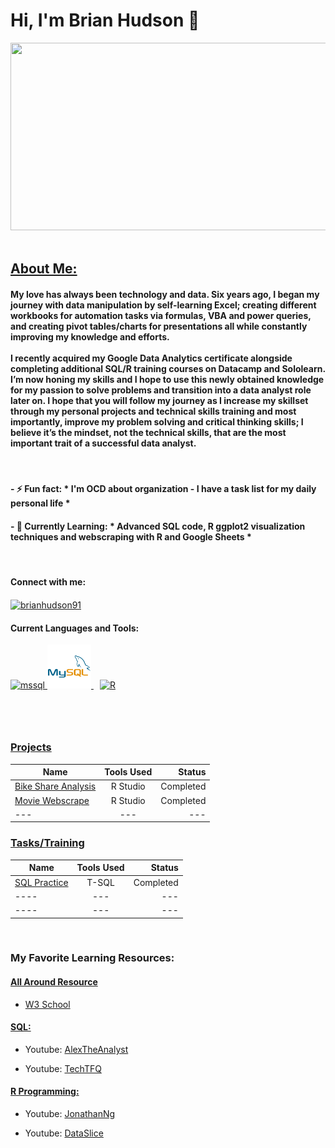 <h1 align="left">Hi, I'm Brian Hudson 👋</h1> 



<div align="right">
  <img src="https://img.freepik.com/free-vector/digital-technology-background-with-blue-orange-light-effect_1017-27423.jpg?w=1380&t=st=1668010301~exp=1668010901~hmac=7e0da12cdf31983bc2360a3ded8394b9aa71e45cb7f2b1c5bde33670377b4f66" width="1000" height="300"/>
</div>

<br>
<h2 align="left"> <ins>About Me:</ins> </h2>
<h4 align="left">My love has always been technology and data. Six years ago, I began my journey with data manipulation by self-learning Excel; creating different workbooks for automation tasks via formulas, VBA and power queries, and creating pivot tables/charts for presentations all while constantly improving my knowledge and efforts.
  <br>
  <br>
  I recently acquired my Google Data Analytics certificate alongside completing additional SQL/R training courses on Datacamp and Sololearn. I’m now honing my skills and I hope to use this newly obtained knowledge for my passion to solve problems and transition into a data analyst role later on. I hope that you will follow my journey as I increase my skillset through my personal projects and technical skills training and most importantly, improve my problem solving and critical thinking skills; I believe it’s the mindset, not the technical skills, that are the most important trait of a successful data analyst.</h4>
<br>
<h4 align="left">- ⚡ Fun fact: * I'm OCD about organization - I have a task list for my daily personal life * </h4>
<h4 align="left">- 🌱 Currently Learning:  * Advanced SQL code, R ggplot2 visualization techniques and webscraping with R and Google Sheets *</h4>
<br>
<h4 align="left">Connect with me:</h4>
<p align="left">
<a href="https://linkedin.com/in/brianhudson91" target="blank"><img align="center" src="https://raw.githubusercontent.com/rahuldkjain/github-profile-readme-generator/master/src/images/icons/Social/linked-in-alt.svg" alt="brianhudson91" height="30" width="40" /></a>
</p>

<h4 align="left">Current Languages and Tools:</h4>
<p align="left"> <a href="https://www.microsoft.com/en-us/sql-server" target="_blank" rel="noreferrer"> <img src="https://www.svgrepo.com/show/303229/microsoft-sql-server-logo.svg" alt="mssql" width="70" height="70"/> </a> <a href="https://www.mysql.com/" target="_blank" rel="noreferrer"> <img src="https://raw.githubusercontent.com/devicons/devicon/master/icons/mysql/mysql-original-wordmark.svg" alt="mysql" width="70" height="70"/> </a> 
<a href="https://www.r-project.org/" target="_blank"><img style="margin: 10px" src="https://profilinator.rishav.dev/skills-assets/r.svg" alt="R" width = "50" height="70" /></a></p>
<br>
<br>



<h3 align="left"><ins>Projects</ins> </h3>

| Name        | Tools Used          | Status |
| ------------- |:-------------:| -----:|
|[Bike Share Analysis](https://github.com/BrianHudson91/Bike-Share-Analysis/blob/main/Bicycle_Analysis.md)   | R Studio | Completed |
|[Movie Webscrape](https://github.com/BrianHudson91/Movies_Webscrape/blob/main/Movies_Analysis.md)   | R Studio | Completed |
| ---     | ---      |   --- |

<h3 align="left"><ins>Tasks/Training</ins> </h3>

| Name        | Tools Used          | Status |
| ------------- |:-------------:| -----:|
|[SQL Practice](https://github.com/BrianHudson91/SQL-Practice/blob/main/Database_Dataset.sql)| T-SQL | Completed |
| ----     | ---      |   --- |
| ----     | ---      |   --- |


<br>
<h3 align="left">My Favorite Learning Resources:</h3>

<h4 align="left"><ins>All Around Resource</ins></h4>

- [W3 School](https://www.w3schools.com)

<h4 align="left"><ins>SQL:</ins></h4>

- Youtube: [AlexTheAnalyst](https://www.youtube.com/c/AlexTheAnalyst)

- Youtube: [TechTFQ](https://www.youtube.com/c/techTFQ)

<h4 align="left"><ins>R Programming:</ins></h4>

- Youtube: [JonathanNg](https://www.youtube.com/c/JonathanNg)

- Youtube: [DataSlice](https://www.youtube.com/c/dataslice)


